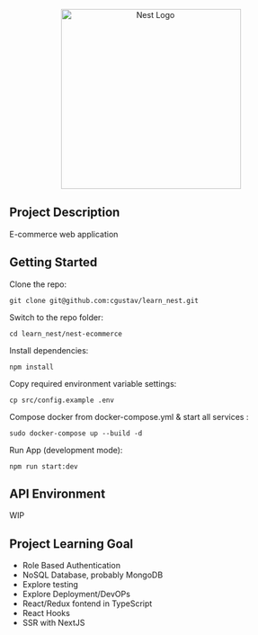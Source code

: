 <p align="center">
  <a href="http://nestjs.com/" target="blank"><img src="https://nestjs.com/img/logo_text.svg" width="320" alt="Nest Logo" /></a>
</p>

## Project Description

E-commerce web application

## Getting Started

Clone the repo:

`git clone git@github.com:cgustav/learn_nest.git`

Switch to the repo folder:

`cd learn_nest/nest-ecommerce`

Install dependencies:

`npm install`

Copy required environment variable settings:

`cp src/config.example .env`

Compose docker from docker-compose.yml & start all services :

`sudo docker-compose up --build -d`

Run App (development mode):

`npm run start:dev`

## API Environment

WIP

## Project Learning Goal

- Role Based Authentication
- NoSQL Database, probably MongoDB
- Explore testing
- Explore Deployment/DevOPs
- React/Redux fontend in TypeScript
- React Hooks
- SSR with NextJS
